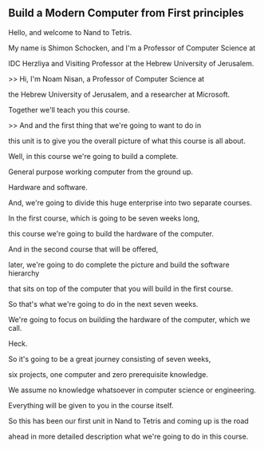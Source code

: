 ## Build a Modern Computer from First principles

Hello, and welcome to Nand to Tetris. 

My name is Shimon Schocken, and I'm a Professor of Computer Science at 

IDC Herzliya and Visiting Professor at the Hebrew University of Jerusalem. 

\>> Hi, I'm Noam Nisan, a Professor of Computer Science at 

the Hebrew University of Jerusalem, and a researcher at Microsoft. 

Together we'll teach you this course. 

\>> And and the first thing that we're going to want to do in 

this unit is to give you the overall picture of what this course is all about. 

Well, in this course we're going to build a complete. 

General purpose working computer from the ground up. 

Hardware and software. 

And, we're going to divide this huge enterprise into two separate courses. 

In the first course, which is going to be seven weeks long, 

this course we're going to build the hardware of the computer. 

And in the second course that will be offered, 

later, we're going to do complete the picture and build the software hierarchy 

that sits on top of the computer that you will build in the first course. 

So that's what we're going to do in the next seven weeks. 

We're going to focus on building the hardware of the computer, which we call. 

Heck. 

So it's going to be a great journey consisting of seven weeks, 

six projects, one computer and zero prerequisite knowledge. 

We assume no knowledge whatsoever in computer science or engineering. 

Everything will be given to you in the course itself. 

So this has been our first unit in Nand to Tetris and coming up is the road 

ahead in more detailed description what we're going to do in this course.